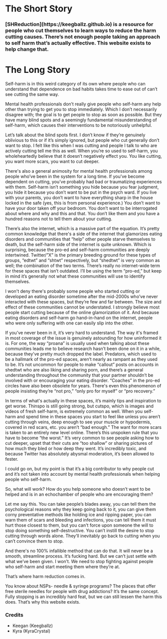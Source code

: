 <h1>The Short Story</h1>
<h3>[SHReduction](https://keegballz.github.io) is a resource for people who cut themselves to learn ways to reduce the harm cutting causes. There’s not enough people taking an approach to self harm that’s actually effective. This website exists to help change that.</h3>

<h1>The Long Story</h1>
Self-harm is in this weird category of its own where people who can understand that dependence on bad habits takes time to ease out of can’t see cutting the same way. 

Mental health professionals don’t really give people who self-harm any help other than trying to get you to stop immediately. Which I don’t necessarily disagree with; the goal is to get people to stop as soon as possible. But they have many blind spots and a seemingly fundamental misunderstanding of self-harm, which causes their interventions to be notoriously unhelpful.

Let’s talk about the blind spots first. I don’t know if they’re genuinely oblivious to this or if it’s simply ignored, but people who cut generally don’t want to stop. I felt like this when I was cutting and people I talk to who are actively cutting tell me this as well. When you’re so used to self-harm, you wholeheartedly believe that it doesn’t negatively effect you. You like cutting, you want more scars, you want to cut deeper. 

There's also a general animosity for mental health professionals among people who’ve been in the system for a long time. If you’ve become dependent on cutting, you’ve probably had bad or traumatizing experiences with them. Self-harm isn’t something you hide because you fear judgment, you hide it because you don’t want to be put in the psych ward. If you live with your parents, you don’t want to have everything sharp in the house locked in the safe (yes, this is from personal experience.) You don’t want to have your door taken off your bedroom. You don’t want to be interrogated about where and why and this and that. You don’t like them and you have a hundred reasons not to tell them about your cutting. 

There’s also the internet, which is a massive part of the equation. It’s pretty common knowledge that there's a side of the internet that glamorizes eating disorders and communities that “help” other people starve themselves to death, but the self-harm side of the internet is quite unknown. Which is surprising, because the pro-ed and self-harm communities are deeply intertwined. Twitter/”X” is the primary breeding ground for these types of groups, “edtwt” and “shtwt” respectively, but “shedtwt” is very common as well; the combination of the two terms. There’s really no internet-wide term for these spaces that isn’t outdated. I’ll be using the term “pro-ed,” but keep in mind it’s generally not what these communities will use to identify themselves.

I won't deny there's probably some people who started cutting or developed an eating disorder sometime after the mid-2000s who’ve never interacted with these spaces, but they’re few and far between. The size and effect of these communities cannot be understated. I strongly believe most people start cutting because of the online glamorization of it. And because eating disorders and self-harm go hand-in-hand on the internet, people who were only suffering with one can easily slip into the other. 

If you’ve never been in it, it’s very hard to understand. The way it's framed in most coverage of the issue is genuinely astounding for how uninformed it is. For one, the way “proana” is usually used when talking about these communities leads me to believe research hasn’t been done on it in a while, because they’ve pretty much dropped the label. Predators, which used to be a hallmark of the pro-ed spaces, aren’t nearly as rampant as they used to be. It’s not uncommon for people to make “callout” posts on accounts in shedtwt who are also liking and sharing porn, and there’s a general understanding throughout the community that your partner shouldn’t be involved with or encouraging your eating disorder. “Coaches” in the pro-ed circles have also been obsolete for years. There's even this phenomenon of people insisting they’re “not pro,” “only pro for myself” or “pro recovery.” 

In terms of what's actually in these spaces, it’s mainly tips and inspiration to get worse. Thinspo is still going strong, but cutspo, which is images and videos of fresh self-harm, is extremely common as well. When you self-harm and spend time in these spaces you start to feel like unless you aren’t cutting through veins, deep enough to see your muscle or hypodermis, covered in red scars, etc. you aren’t “bad enough.” The want for more scars is taken to an entirely new level online. There’s this unspoken rule that you have to become “the worst.” It’s very common to see people asking how to cut deeper, upset that their cuts are “too shallow” or sharing pictures of how much they bled or how deep they went. It’s incredibly toxic, and because Twitter has absolutely abysmal moderation, it’s been allowed to fester. 

I could go on, but my point is that it’s a big contributor to why people cut and it’s not taken into account by mental health professionals when helping people who self-harm. 

So, what will work? How do you help someone who doesn’t want to be helped and is in an echochamber of people who are encouraging them?

Let me say this. You can take people’s blades away, you can tell them the psychological reasons why they keep going back to it, you can give them corny preventative methods like holding ice and ripping paper, you can warn them of scars and bleeding and infections, you can tell them it must hurt those closest to them, but you can't force upon someone the will to stop doing something self-destructive. You can’t instill the desire to stop cutting through words alone. They’ll inevitably go back to cutting when you can’t convince them to stop.

And there's no 100% infallible method that can do that. It will never be a smooth, streamline process. It’s fucking hard. But we can’t just settle with what we’ve been given. I won’t. We need to stop fighting against people who self-harm and start meeting them where they’re at. 

That’s where harm reduction comes in.

You know about NSPs- needle & syringe programs? The places that offer free sterile needles for people with drug addictions? It’s the same concept. Fully stopping is an incredibly hard feat, but we can still lessen the harm this does. That’s why this website exists. 

<h3>Credits</h3>
<ul>
    <li>Keegan (Keegballz)</li>
    <li>Kyra (KyraCrystal)</li>
</ul>